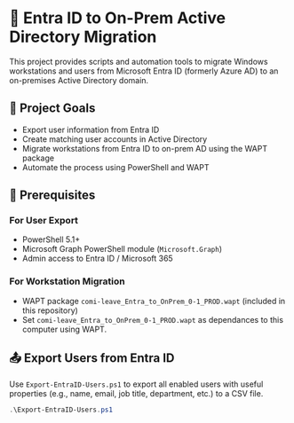 # 🚀 Entra ID to On-Prem Active Directory Migration

This project provides scripts and automation tools to migrate Windows workstations and users from Microsoft Entra ID (formerly Azure AD) to an on-premises Active Directory domain.

## 📌 Project Goals

- Export user information from Entra ID
- Create matching user accounts in Active Directory
- Migrate workstations from Entra ID to on-prem AD using the WAPT package
- Automate the process using PowerShell and WAPT

## 🧰 Prerequisites

### For User Export

- PowerShell 5.1+
- Microsoft Graph PowerShell module (`Microsoft.Graph`)
- Admin access to Entra ID / Microsoft 365

### For Workstation Migration

- WAPT package `comi-leave_Entra_to_OnPrem_0-1_PROD.wapt` (included in this repository)
- Set `comi-leave_Entra_to_OnPrem_0-1_PROD.wapt` as dependances to this computer using WAPT.

## 📤 Export Users from Entra ID

Use `Export-EntraID-Users.ps1` to export all enabled users with useful properties (e.g., name, email, job title, department, etc.) to a CSV file.

```powershell
.\Export-EntraID-Users.ps1
